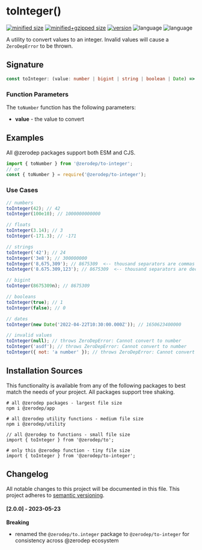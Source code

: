 # toInteger()

[![minified size](https://img.shields.io/bundlephobia/min/@zerodep/to-integer?style=flat-square&color=blue)](https://bundlephobia.com/package/@zerodep/to-integer)
[![minified+gzipped size](https://img.shields.io/bundlephobia/minzip/@zerodep/to-integer?style=flat-square&color=blue)](https://bundlephobia.com/package/@zerodep/to-integer)
[![version](https://img.shields.io/npm/v/@zerodep/to-integer?style=flat-square&color=blue)](https://www.npmjs.com/package/@zerodep/to-integer)
![language](https://img.shields.io/github/languages/top/cdepage/zerodep?style=flat-square)
![language](https://img.shields.io/badge/types-included-blue?style=flat-square)

A utility to convert values to an integer. Invalid values will cause a `ZeroDepError` to be thrown.

## Signature

```typescript
const toInteger: (value: number | bigint | string | boolean | Date) => number;
```

### Function Parameters

The `toNumber` function has the following parameters:

- **value** - the value to convert

## Examples

All @zerodep packages support both ESM and CJS.

```javascript
import { toNumber } from '@zerodep/to-integer';
// or
const { toNumber } = require('@zerodep/to-integer');
```

### Use Cases

```javascript
// numbers
toInteger(42); // 42
toInteger(100e10); // 1000000000000

// floats
toInteger(3.14); // 3
toInteger(-171.3); // -171

// strings
toInteger('42'); // 24
toInteger('3e8'); // 300000000
toInteger('8,675,309'); // 8675309  <-- thousand separators are commas
toInteger('8.675.309,123'); // 8675309  <-- thousand separators are decimal points

// bigint
toInteger(8675309n); // 8675309

// booleans
toInteger(true); // 1
toInteger(false); // 0

// dates
toInteger(new Date('2022-04-22T10:30:00.000Z')); // 1650623400000

// invalid values
toInteger(null); // throws ZeroDepError: Cannot convert to number
toInteger('asdf'); // throws ZeroDepError: Cannot convert to number
toInteger({ not: 'a number' }); // throws ZeroDepError: Cannot convert to number
```

## Installation Sources

This functionality is available from any of the following packages to best match the needs of your project. All packages support tree shaking.

```shell
# all @zerodep packages - largest file size
npm i @zerodep/app

# all @zerodep utility functions - medium file size
npm i @zerodep/utility

// all @zerodep to functions - small file size
import { toInteger } from '@zerodep/to';

# only this @zerodep function - tiny file size
import { toInteger } from '@zerodep/to-integer';
```

## Changelog

All notable changes to this project will be documented in this file. This project adheres to [semantic versioning](https://semver.org/spec/v2.0.0.html).

#### [2.0.0] - 2023-05-23

**Breaking**

- renamed the `@zerodep/to.integer` package to `@zerodep/to-integer` for consistency across @zerodep ecosystem
